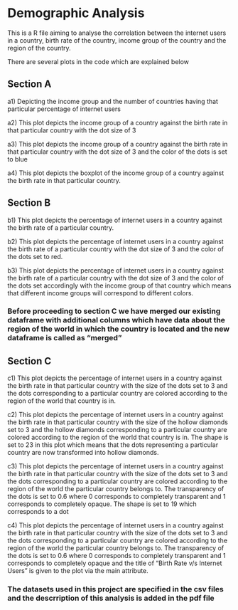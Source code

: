 # Demographic Analysis 

This is a R file aiming to analyse the correlation between the internet users in a country, birth rate of the country, income group of the country and the region of the country.

There are several plots in the code which are explained below 

## Section A 
a1) Depicting the income group and the number of countries having that particular percentage of internet users 

a2) This plot depicts the income group of a country against the birth rate in that particular country with the dot size of 3

a3) This plot depicts the income group of a country against the birth rate in that particular country with the dot size of 3 and the color of the dots is set to blue 

a4) This plot depicts the boxplot of the income group of a country against the birth rate in that particular country.

## Section B
b1) This plot depicts the percentage of internet users in a country against the birth rate of a particular country. 

b2) This plot depicts the percentage of internet users in a country against the birth rate of a particular country with the dot size of 3 and the color of the dots set to red. 

b3) This plot depicts the percentage of internet users in a country against the birth rate of a particular country with the dot size of 3 and the color of the dots set accordingly with the income group of that country which means that different income groups will correspond to different colors. 

### Before proceeding to section C we have merged our existing dataframe with additional columns which have data about the region of the world in which the country is located and the new dataframe is called as “merged”

## Section C 
c1) This plot depicts the percentage of internet users in a country against the birth rate in that particular country with the size of the dots set to 3 and the dots corresponding to a particular country are colored according to the region of the world that country is in. 

c2) This plot depicts the percentage of internet users in a country against the birth rate in that particular country with the size of the hollow diamonds set to 3 and the hollow diamonds corresponding to a particular country are colored according to the region of the world that country is in. The shape is set to 23 in this plot which means that the dots representing a particular country are now transformed into hollow diamonds.

c3) This plot depicts the percentage of internet users in a country against the birth rate in that particular country with the size of the dots set to 3 and the dots corresponding to a particular country are colored according to the region of the world the particular country belongs to. The transparency of the dots is set to 0.6 where 0 corresponds to completely transparent and 1 corresponds to completely opaque. The shape is set to 19 which corresponds to a dot 

c4) This plot depicts the percentage of internet users in a country against the birth rate in that particular country with the size of the dots set to 3 and the dots corresponding to a particular country are colored according to the region of the world the particular country belongs to. The transparency of the dots is set to 0.6 where 0 corresponds to completely transparent and 1 corresponds to completely opaque and the title of “Birth Rate v/s Internet Users” is given to the plot via the main attribute. 

### The datasets used in this project are specified in the csv files and the descrription of this analysis is added in the pdf file
